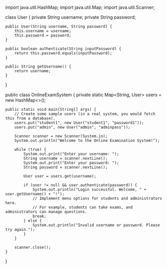 import java.util.HashMap;
import java.util.Map;
import java.util.Scanner;

class User {
    private String username;
    private String password;

    public User(String username, String password) {
        this.username = username;
        this.password = password;
    }

    public boolean authenticate(String inputPassword) {
        return this.password.equals(inputPassword);
    }

    public String getUsername() {
        return username;
    }
}

public class OnlineExamSystem {
    private static Map<String, User> users = new HashMap<>();

    public static void main(String[] args) {
        // Create some sample users (in a real system, you would fetch this from a database).
        users.put("student1", new User("student1", "password1"));
        users.put("admin", new User("admin", "adminpass"));

        Scanner scanner = new Scanner(System.in);
        System.out.println("Welcome to the Online Examination System!");

        while (true) {
            System.out.print("Enter your username: ");
            String username = scanner.nextLine();
            System.out.print("Enter your password: ");
            String password = scanner.nextLine();

            User user = users.get(username);

            if (user != null && user.authenticate(password)) {
                System.out.println("Login successful. Welcome, " + user.getUsername() + "!");
                // Implement menu options for students and administrators here.
                // For example, students can take exams, and administrators can manage questions.
                break;
            } else {
                System.out.println("Invalid username or password. Please try again.");
            }
        }

        scanner.close();
    }
}
